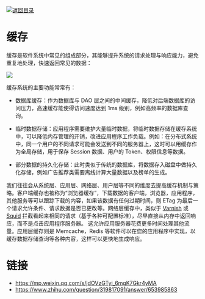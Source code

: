[![返回目录](https://i.postimg.cc/WzXsh0MX/image.png)](https://parg.co/UdT)

# 缓存

缓存是软件系统中常见的组成部分，其能够提升系统的请求处理与响应能力，避免重复地处理，快速返回常见的数据：

![](https://i.postimg.cc/Tw8DdwYZ/image.png)

缓存系统的主要功能常常有：

- 数据库缓存：作为数据库与 DAO 层之间的中间缓存，降低对后端数据库的访问压力，高速缓存能使得访问速度达到 1ms 级别，例如高频率的数据库查询。

- 临时数据存储：应用程序需要维护大量临时数据，将临时数据存储在缓存系统中，可以降低内存管理的开销，改进应用程序工作负载。例如：在分布式系统中，同一个用户的不同请求可能会发送到不同的服务器上，这时可以用缓存作为全局存储，用于保存 Session 数据、用户的 Token、权限信息等数据。

- 部分数据的持久化存储：此时类似于传统的数据库，将数据存入磁盘中做持久化存储，例如广告推荐类需要离线计算大量数据以及榜单的生成。

我们往往会从系统层、应用层、网络层、用户层等不同的维度去提高缓存机制与策略。客户端缓存也被称为“浏览器缓存”，下载数据的客户端，浏览器，应用程序，其他服务等可以跟踪下载的内容，如果该数据有任何过期时间，则 ETag 为最后一个请求允许条件、请求数据是否已更改等。网络层缓存中，类似于 [Varnish](https://www.varnish-cache.org/) 或 [Squid](http://www.squid-cache.org/) 拦截看起来相同的请求（基于各种可配置标准），尽早直接从内存中返回响应，而不是点击应用程序服务器。 这允许应用服务器花费更多时间处理其他流量。应用层缓存则是 Memcache，Redis 等软件可以在您的应用程序中实现，以缓存数据存储查询等各种内容，这样可以更快地生成响应。

# 链接

- https://mp.weixin.qq.com/s/jdOVzGTyi_6mgK7Gkr4yMA
- https://www.zhihu.com/question/319817091/answer/653985863

